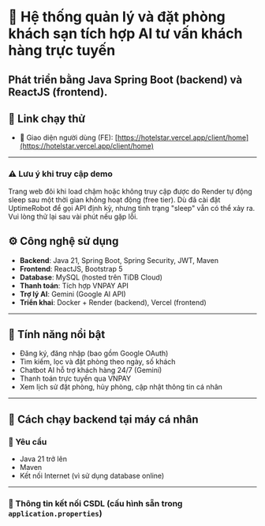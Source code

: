 # 🏨 Hệ thống quản lý và đặt phòng khách sạn tích hợp AI tư vấn khách hàng trực tuyến

Phát triển bằng **Java Spring Boot** (backend) và **ReactJS** (frontend).
---

## 🚀 Link chạy thử

- 🔗 Giao diện người dùng (FE): [https://hotelstar.vercel.app/client/home](https://hotelstar.vercel.app/client/home)
---
### ⚠️ Lưu ý khi truy cập demo
Trang web đôi khi load chậm hoặc không truy cập được do Render tự động sleep sau một thời gian không hoạt động (free tier).
Dù đã cài đặt UptimeRobot để gọi API định kỳ, nhưng tình trạng "sleep" vẫn có thể xảy ra.
Vui lòng thử lại sau vài phút nếu gặp lỗi.

## ⚙️ Công nghệ sử dụng

- **Backend**: Java 21, Spring Boot, Spring Security, JWT, Maven
- **Frontend**: ReactJS, Bootstrap 5
- **Database**: MySQL (hosted trên TiDB Cloud)
- **Thanh toán**: Tích hợp VNPAY API
- **Trợ lý AI**: Gemini (Google AI API)
- **Triển khai**: Docker + Render (backend), Vercel (frontend)

---

## 🌟 Tính năng nổi bật

- Đăng ký, đăng nhập (bao gồm Google OAuth)
- Tìm kiếm, lọc và đặt phòng theo ngày, số khách
- Chatbot AI hỗ trợ khách hàng 24/7 (Gemini)
- Thanh toán trực tuyến qua VNPAY
- Xem lịch sử đặt phòng, hủy phòng, cập nhật thông tin cá nhân

---

## 🧪 Cách chạy backend tại máy cá nhân

### 🔧 Yêu cầu

- Java 21 trở lên  
- Maven  
- Kết nối Internet (vì sử dụng database online)

---

### 📁 Thông tin kết nối CSDL (cấu hình sẵn trong `application.properties`)


